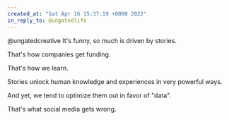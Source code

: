 ```yaml
---
created_at: "Sat Apr 16 15:37:19 +0000 2022"
in_reply_to: @ungatedlife
---
```


@ungatedcreative It's funny, so much is driven by stories.

That's how companies get funding.

That's how we learn.

Stories unlock human knowledge and experiences in very powerful ways.

And yet, we tend to optimize them out in favor of "data".

That's what social media gets wrong.